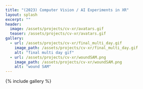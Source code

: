 ```yaml
---
title: "(2023) Computer Vision / AI Experiments in XR"
layout: splash
excerpt: ""
header:
  image: /assets/projects/cv-xr/avatars.gif
  teaser: /assets/projects/cv-xr/avatars.gif
gallery:
  - url: /assets/projects/cv-xr/final_multi_day.gif
    image_path: /assets/projects/cv-xr/final_multi_day.gif
    alt: "final multi day gif"
  - url: /assets/projects/cv-xr/woundSAM.png
    image_path: /assets/projects/cv-xr/woundSAM.png
    alt: "wound SAM"
---
```


{% include gallery %}
